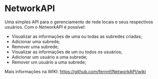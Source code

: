 # NetworkAPI
Uma simples API para o gerenciamento de rede locais e seus respectivos usuários. Com o *NetworkAPI* é possível:

* Visualizar as informações de uma ou todas as subredes criadas;
* Adicionar uma subrede;
* Remover uma subrede;
* Visualizar as informações de um ou todos os usuários;
* Adicionar um usuário a uma subrede;
* Remover um usuário a uma subrede;

Mais informações na WIKI: https://github.com/fernnf/NetworkAPI/wiki




